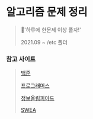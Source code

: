# 알고리즘 문제 정리 
> :muscle:'하루에 한문제 이상 풀자!'
>
> 2021.09 ~ /etc 폴더

### 참고 사이트
> [백준](https://www.acmicpc.net/)
> 
> [프로그래머스](https://programmers.co.kr/)
> 
> [정보올림피아드](http://www.jungol.co.kr/)
>
> [SWEA](https://swexpertacademy.com/)  

 
